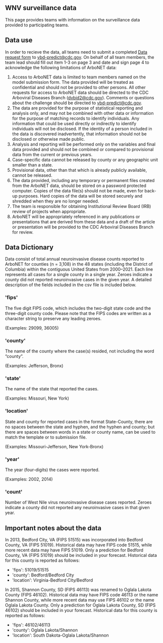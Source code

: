 ## WNV surveillance data

This page provides teams with information on the surveillance data provided to participating teams.


## Data use

In order to recieve the data, all teams need to submit a completed [Data request 
form](https://github.com/cdcepi/WNV-forecast-data-2022/blob/master/data-surveillance/DataUseAgreement.pdf) to <vbd-predict@cdc.gov>. 
On behalf of all team members, the team lead should fill out item 1-3 on page 3 and date and sign page 4 to 
acknowledge the following limitations of ArboNET data:  

1. Access to ArboNET data is limited to team members named on the model submission form. The data provided will be 
treated as confidential and should not be provided to other persons. All other requests for access to ArboNET data 
should be directed to the CDC Arboviral Diseases Branch (<dvbid2@cdc.gov>). Comments or questions about the 
challenge should be directed to <vbd-predict@cdc.gov>.
2. The data are provided for the purpose of statistical reporting and analysis only, and may not be combined with 
other data or information for the purpose of matching records to identify individuals. Any information that could 
be used directly or indirectly to identify individuals will not be disclosed. If the identity of a person included 
in the data is discovered inadvertently, that information should not be disclosed or otherwise made public.
3. Analysis and reporting will be performed only on the variables and final data provided and should not be combined 
or compared to provisional data from the current or previous years.
4. Case-specific data cannot be released by county or any geographic unit smaller than a state. 
5. Provisional data, other than that which is already publicly available, cannot be released.
6. The data provided, including any temporary or permanent files created from the ArboNET data, should be stored on 
a password protected computer. Copies of the data file(s) should not be made, even for back-up purposes. Hard 
copies of the data will be stored securely and shredded when they are no longer needed.
7. The team is responsible for obtaining Institutional Review Board (IRB) review of projects when appropriate.
8. ArboNET will be appropriately referenced in any publications or presentations that are derived from these data 
and a draft of the article or presentation will be provided to the CDC Arboviral Diseases Branch for review.


## Data Dictionary
Data consist of total annual neuroinvasive disease counts reported to ArboNET for counties (n = 3,108) in the 48 states (including the District of 
Columbia) within the contiguous United States from 2000–2021. Each line represents all cases for a single county in a single year. 
Zeroes indicate a county did not reported neuroinvasive cases in the given year. A detailed description of the 
fields included in the csv file is included below.

### 'fips'

The five digit FIPS code, which includes the two-digit state code and the three-digit county code. Please note that 
the FIPS codes are written as a character string to preserve any leading zeroes.

(Examples: 29099, 36005)

### 'county'

The name of the county where the case(s) resided, not including the word “county”.

(Examples: Jefferson, Bronx)

### 'state'

The name of the state that reported the cases.

(Examples: Missouri, New York)

### 'location'

State and county for reported cases in the format State-County, there are no spaces between the state and hyphen, 
and the hyphen and county; but there are spaces between words in a state or county name, can be used to match the 
template or to submission file.

(Examples: Missouri-Jefferson, New York-Bronx)

### 'year'

The year (four-digits) the cases were reported.

(Examples: 2002, 2014)

### 'count'

Number of West Nile virus neuroinvasive disease cases reported. Zeroes indicate a county did not reported any 
neuroinvasive cases in that given year.


## Important notes about the data

In 2013, Bedford City, VA (FIPS 51515) was incorporated into Bedford County, VA (FIPS 51019). Historical data may 
have FIPS code 51515, while more recent data may have FIPS 51019. Only a prediction for Bedford County, VA 
(FIPS 51019) should be included in your forecast. Historical data for this county is reported as follows:
- 'fips': 51019/51515
- 'county': Bedford/Bedford City
- 'location': Virginia-Bedford City/Bedford

In 2015, Shannon County, SD (FIPS 46113) was renamed to Oglala Lakota County (FIPS 46102). Historical data may 
have FIPS code 46113 or the name Shannon County, while more recent data may use FIPS 46102 or the name Oglala 
Lakota County. Only a prediction for Oglala Lakota County, SD (FIPS 46102) should be included in your forecast. 
Historical data for this county is reported as follows:
- 'fips': 46102/46113
- 'county': Oglala Lakota/Shannon
- 'location': South Dakota-Oglala Lakota/Shannon